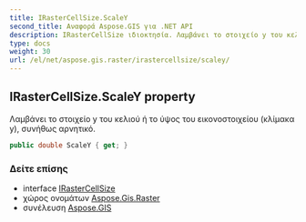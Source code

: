 ```yaml
---
title: IRasterCellSize.ScaleY
second_title: Αναφορά Aspose.GIS για .NET API
description: IRasterCellSize ιδιοκτησία. Λαμβάνει το στοιχείο y του κελιού ή το ύψος του εικονοστοιχείου κλίμακα y συνήθως αρνητικό.
type: docs
weight: 30
url: /el/net/aspose.gis.raster/irastercellsize/scaley/
---
```

## IRasterCellSize.ScaleY property

Λαμβάνει το στοιχείο y του κελιού ή το ύψος του εικονοστοιχείου (κλίμακα y), συνήθως αρνητικό.

```csharp
public double ScaleY { get; }
```

### Δείτε επίσης

* interface [IRasterCellSize](../)
* χώρος ονομάτων [Aspose.Gis.Raster](../../irastercellsize/)
* συνέλευση [Aspose.GIS](../../../)


